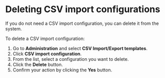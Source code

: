 # Deleting CSV import configurations

If you do not need a CSV import configuration, you can delete it from the system.

To delete a CSV import configuration:

1. Go to **Administration** and select **CSV Import/Export templates**.
2. Click **CSV import configuration**.
3. From the list, select a configuration you want to delete.
4. Click the **Delete** button.
5. Confirm your action by clicking the **Yes** button.

